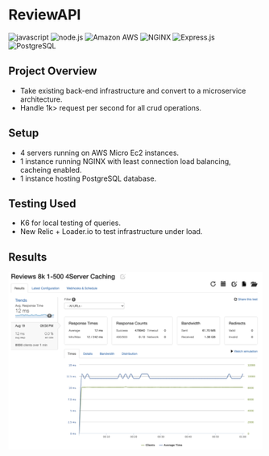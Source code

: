 # ReviewAPI

![javascript](https://img.shields.io/badge/JavaScript-323330?style=for-the-badge&logo=javascript&logoColor=F7DF1E)
![node.js](https://img.shields.io/badge/Node.js-339933?style=for-the-badge&logo=nodedotjs&logoColor=white)
![Amazon AWS](https://img.shields.io/badge/Amazon_AWS-{232F3E}?style=for-the-badge&logo=amazonaws&logoColor=white)
![NGINX](https://img.shields.io/badge/Nginx-009639?style=for-the-badge&logo=nginx&logoColor=white)
![Express.js](https://img.shields.io/badge/Express.js-000000?style=for-the-badge&logo=express&logoColor=white)
![PostgreSQL](https://img.shields.io/badge/PostgreSQL-316192?style=for-the-badge&logo=postgresql&logoColor=white)

##  Project Overview
  - Take existing back-end infrastructure and convert to a microservice architecture.
  - Handle 1k> request per second for all crud operations.

## Setup
  - 4 servers running on AWS Micro Ec2 instances.
  - 1 instance running NGINX with least connection load balancing, cacheing enabled.
  - 1 instance hosting PostgreSQL database.

## Testing Used
   - K6 for local testing of queries.
   - New Relic + Loader.io to test infrastructure under load.

## Results
![8k](docs/8kresult.png)
